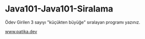 # Java101-Java101-Siralama

Ödev
Girilen 3 sayıyı "küçükten büyüğe" sıralayan programı yazınız.


www.patika.dev
